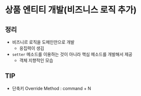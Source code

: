 # 상품 엔티티 개발(비즈니스 로직 추가)

## 정리

- 비즈니르 로직을 도메인안으로 개발
  - 응집력이 생김
- `setter` 메소드를 이용하는 것이 아니라 핵심 메소드를 개발해서 제공
  - 객체 지향적인 모습

## TIP

- 단축키 Override Method : command + N
